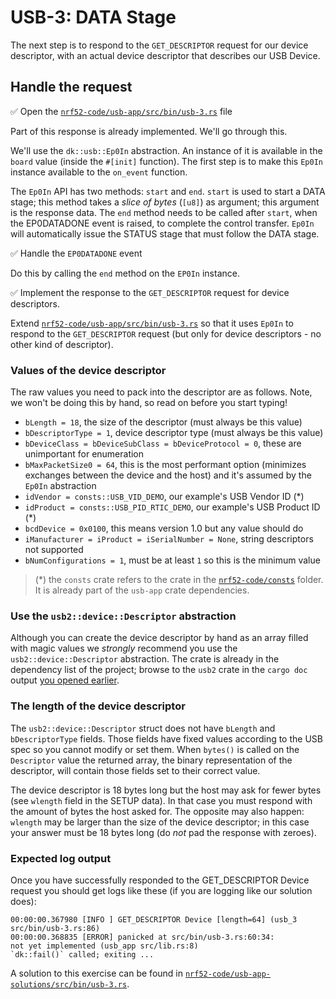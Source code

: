 # USB-3: DATA Stage

The next step is to respond to the `GET_DESCRIPTOR` request for our device descriptor, with an actual device descriptor that describes our USB Device.

## Handle the request

✅ Open the [`nrf52-code/usb-app/src/bin/usb-3.rs`][usb_3] file

Part of this response is already implemented. We'll go through this.

We'll use the `dk::usb::Ep0In` abstraction. An instance of it is available in the `board` value (inside the `#[init]` function). The first step is to make this `Ep0In` instance available to the `on_event` function.

The `Ep0In` API has two methods: `start` and `end`. `start` is used to start a DATA stage; this method takes a *slice of bytes* (`[u8]`) as argument; this argument is the response data. The `end` method needs to be called after `start`, when the EP0DATADONE event is raised, to complete the control transfer. `Ep0In` will automatically issue the STATUS stage that must follow the DATA stage.

✅ Handle the `EP0DATADONE` event

Do this by calling the `end` method on the `EP0In` instance.

✅ Implement the response to the `GET_DESCRIPTOR` request for device descriptors.

Extend [`nrf52-code/usb-app/src/bin/usb-3.rs`][usb_3] so that it uses `Ep0In` to respond to the `GET_DESCRIPTOR` request (but only for device descriptors - no other kind of descriptor).

### Values of the device descriptor

The raw values you need to pack into the descriptor are as follows. Note, we won't be doing this by hand, so read on before you start typing!

- `bLength = 18`, the size of the descriptor (must always be this value)
- `bDescriptorType = 1`, device descriptor type (must always be this value)
- `bDeviceClass = bDeviceSubClass = bDeviceProtocol = 0`, these are unimportant for enumeration
- `bMaxPacketSize0 = 64`, this is the most performant option (minimizes exchanges between the device and the host) and it's assumed by the `Ep0In` abstraction
- `idVendor = consts::USB_VID_DEMO`, our example's USB Vendor ID (\*)
- `idProduct = consts::USB_PID_RTIC_DEMO`, our example's USB Product ID (\*)
- `bcdDevice = 0x0100`, this means version 1.0 but any value should do
- `iManufacturer = iProduct = iSerialNumber = None`, string descriptors not supported
- `bNumConfigurations = 1`, must be at least `1` so this is the minimum value

>(\*) the `consts` crate refers to the crate in the [`nrf52-code/consts`](../../nrf52-code/consts) folder. It is already part of the `usb-app` crate dependencies.

### Use the `usb2::device::Descriptor` abstraction

Although you can create the device descriptor by hand as an array filled with magic values we *strongly* recommend you use the `usb2::device::Descriptor` abstraction. The crate is already in the dependency list of the project; browse to the `usb2` crate in the `cargo doc` output [you opened earlier](./nrf52-usb-api-documentation.md).

### The length of the device descriptor

The `usb2::device::Descriptor` struct does not have `bLength` and `bDescriptorType` fields. Those fields have fixed values according to the USB spec so you cannot modify or set them. When `bytes()` is called on the `Descriptor` value the returned array, the binary representation of the descriptor, will contain those fields set to their correct value.

The device descriptor is 18 bytes long but the host may ask for fewer bytes (see `wlength` field in the SETUP data). In that case you must respond with the amount of bytes the host asked for. The opposite may also happen: `wlength` may be larger than the size of the device descriptor; in this case your answer must be 18 bytes long (do *not* pad the response with zeroes).

### Expected log output

Once you have successfully responded to the GET_DESCRIPTOR Device request you should get logs like these (if you are logging like our solution does):

```text
00:00:00.367980 [INFO ] GET_DESCRIPTOR Device [length=64] (usb_3 src/bin/usb-3.rs:86)
00:00:00.368835 [ERROR] panicked at src/bin/usb-3.rs:60:34:
not yet implemented (usb_app src/lib.rs:8)
`dk::fail()` called; exiting ...
```

A solution to this exercise can be found in [`nrf52-code/usb-app-solutions/src/bin/usb-3.rs`](../../nrf52-code/usb-app-solutions/src/bin/usb-3.rs).

[usb_3]: ../../nrf52-code/usb-app/src/bin/usb-3.rs
